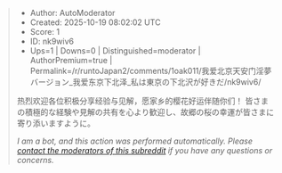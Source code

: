 > - Author: AutoModerator
> - Created: 2025-10-19 08:02:02 UTC
> - Score: 1
> - ID: nk9wiv6
> - Ups=1 | Downs=0 | Distinguished=moderator | AuthorPremium=true | Permalink=/r/runtoJapan2/comments/1oak011/我爱北京天安门淫夢バージョン_我爱东京下北泽_私は東京の下北沢が好きだ/nk9wiv6/
>
> 热烈欢迎各位积极分享经验与见解，愿家乡的樱花好运伴随你们！
> 皆さまの積極的な経験や見解の共有を心より歓迎し、故郷の桜の幸運が皆さまに寄り添いますように。
> 
> *I am a bot, and this action was performed automatically. Please [contact the moderators of this subreddit](/message/compose/?to=/r/runtoJapan2) if you have any questions or concerns.*
